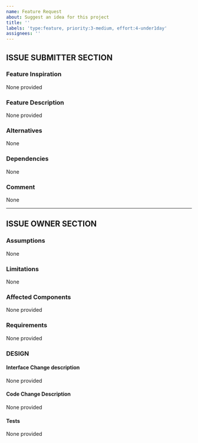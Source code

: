 ```yaml
---
name: Feature Request
about: Suggest an idea for this project
title: ''
labels: 'type:feature, priority:3-medium, effort:4-under1day'
assignees: ''
---
```

<!-- markdownlint-disable-next-line first-line-heading -->
## ISSUE SUBMITTER SECTION

### Feature Inspiration <!-- REQUIRED -->
<!-- A brief justification of the need for the feature.  I.e. What inspired it?
Answer the question "why" without getting into the "what" or "how". -->
None provided

### Feature Description <!-- REQUIRED -->
<!-- A brief description of the feature idea.
Answer the question "what" without getting into the "why". This does not need to
answer the "how" to, but may make a suggestion for the issue owner. -->
None provided

### Alternatives
<!-- A brief description of any alternative features that could accomplish the
same ultimate goal, either for consideration or considered and rejected. -->
None

### Dependencies
<!-- This issue cannot be started until the completion of the following:
- #issue_number_1
- #pull_request_1
-->
None

### Comment
<!-- Add any other context or screenshots about the feature request here. -->
None

-----

## ISSUE OWNER SECTION <!-- ALL REQUIRED -->

### Assumptions
<!-- List of assumptions that the code will not explicitly address/check. E.g.
1. The input is correct
-->
None

### Limitations
<!-- A list of things this work will specifically not do. E.g.
1. This feature will only handle the most frequent use case X.
2. This feature will not handle edge case Y.
-->
None

### Affected Components
<!-- A tentative list of anticipated repository items that will be changed,
labeled with "add", "delete", or "change".  One item per line.  Components can
be anything, like files, environment variables, cron jobs, etc. E.g.
- change: `path/to/code.py`
- add: `DATABASE_HOST` environment variable
- delete: cron job to backup the database
-->
None provided

### Requirements
<!-- A hierarchical list of discrete requirements for the feature. List numbers
are for reference & checkboxes for progress tracking. E.g.
- [ ] `1.` Every column/row must display a value, i.e. cannot be empty
- [ ] `2.` Column X must link to the referenced record
  - [ ] `2.1.` Raise an error if column X's value is None
  - [ ] `2.2.` The link must not be line-wrapped
-->
None provided

### DESIGN

#### Interface Change description
<!-- Describe changes to usage. *E.g. new config variables or input files* -->
None provided

#### Code Change Description
<!-- Describe code changes planned for the feature. Pseudocode/outline/etc. -->
None provided

#### Tests
<!-- A description of at least one test for each requirement above. Numbers are
for reference & checkboxes for progress tracking. E.g.
- [ ] `1.` Test that there's an exception when display value is ''
-->
None provided
